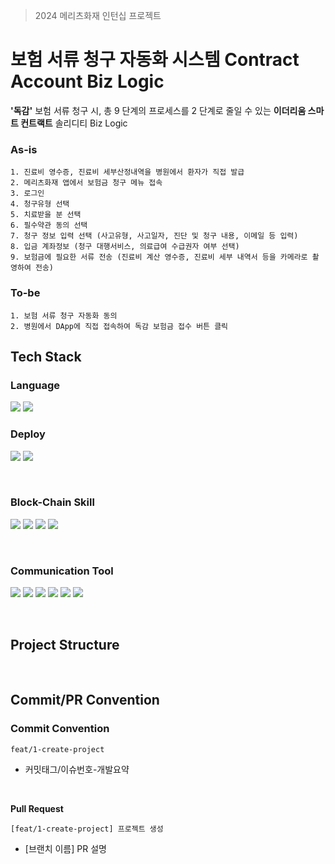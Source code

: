 > 2024 메리츠화재 인턴십 프로젝트

# 보험 서류 청구 자동화 시스템 Contract Account Biz Logic
**'독감'** 보험 서류 청구 시, 총 9 단계의 프로세스를 2 단계로 줄일 수 있는 **이더리움 스마트 컨트랙트** 솔리디티 Biz Logic

### As-is
```
1. 진료비 영수증, 진료비 세부산정내역을 병원에서 환자가 직접 발급
2. 메리츠화재 앱에서 보험금 청구 메뉴 접속
3. 로그인
4. 청구유형 선택
5. 치료받을 분 선택
6. 필수약관 동의 선택
7. 청구 정보 입력 선택 (사고유형, 사고일자, 진단 및 청구 내용, 이메일 등 입력)
8. 입금 계좌정보 (청구 대행서비스, 의료급여 수급권자 여부 선택)
9. 보험금에 필요한 서류 전송 (진료비 계산 영수증, 진료비 세부 내역서 등을 카메라로 촬영하여 전송)
```

### To-be
```
1. 보험 서류 청구 자동화 동의
2. 병원에서 DApp에 직접 접속하여 독감 보험금 접수 버튼 클릭
```

## Tech Stack
### Language 
<img src="https://img.shields.io/badge/javascript-F7DF1E?style=for-the-badge&logo=javascript&logoColor=white"> <img src="https://img.shields.io/badge/Solidity-363636?style=for-the-badge&logo=Solidity&logoColor=white">

### Deploy
<img src="https://img.shields.io/badge/gcp vm-4285F4?style=for-the-badge&logo=googlecloud&logoColor=white"> <img src="https://img.shields.io/badge/Ubuntu_22.04-E95420?style=for-the-badge&logo=Ubuntu&logoColor=white"> 


<br>

### Block-Chain Skill
<img src="https://img.shields.io/badge/ethereum-3C3C3D?style=for-the-badge&logo=ethereum&logoColor=white"> <img src="https://img.shields.io/badge/truffle-5E464D?style=for-the-badge&logo=truffle&logoColor=white"> 
<img src="https://img.shields.io/badge/go_ethereum(geth)-00ADD8?style=for-the-badge&logo=go&logoColor=white"> 
<img src="https://img.shields.io/badge/geth_puppeth-00ADD8?style=for-the-badge&logo=geth_puppeth&logoColor=white"> 

<br>

### Communication Tool
<img src="https://img.shields.io/badge/github-181717?style=for-the-badge&logo=github&logoColor=white">  <img src="https://img.shields.io/badge/git-F05032?style=for-the-badge&logo=git&logoColor=white"> 
<img src="https://img.shields.io/badge/Notion-000000?style=for-the-badge&logo=notion&logoColor=white"/> 
<img src="https://img.shields.io/badge/Figma-F24E1E?style=for-the-badge&logo=Figma&logoColor=white"/> 
<img src="https://img.shields.io/badge/Discord-5865F2?style=for-the-badge&logo=Discord&logoColor=white"/> 
<img src="https://img.shields.io/badge/termius-000000?style=for-the-badge&logo=termius&logoColor=white"/> 

<br>

## Project Structure 

<br>

## Commit/PR Convention
### Commit Convention
```
feat/1-create-project
```
- 커밋태그/이슈번호-개발요약
<br>

**Pull Request**
```
[feat/1-create-project] 프로젝트 생성
```
- [브랜치 이름] PR 설명

<br>

